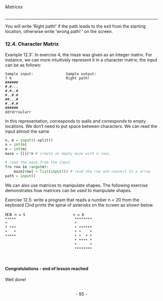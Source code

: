 ###### Matrices
---

You will write ‘Right path!’ if the path leads to the exit from the starting
location, otherwise write ‘wrong path! ’ on the screen.

### 12.4. Character Matrix
Example 12.3'. In exercise 4, the maze was given as an integer matrix. For
instance, we can more intuitively represent it in a character matrix; the input can be as follows:

```
Sample input:               Sample output:
7 6                         Right path!
######
#.#...
#.#..#
#..#.#
##...#
#..#.#
######
ddrdrruulurr
```

In this representation, corresponds to walls and corresponds to empty locations. We don’t need to put space between characters. We can read the input
almost the same

```python
n, m = input().split()
n = int(n)
m = int(m)
maze = [[]]*n # create an mepty maze with n rows.

# read the maze from the input
fro row in range(m):
    maze[row] = list(input()) # read the row and convert to a array
path = input()
```


We can also use matrices to manipulate shapes. The following exercise
demonstrates how matrices can be used to manipulate shapes.

Exercise 12.5: write a program that reads a number n < 20 from the keyboard
□nd prints the spiral of asterisks on the screen as shown below.

```
样本 n = 5                      n = 8
*****                           ********
*                               *
* ***                           * ******
*   *                           * *    *
*****                           * *  * *
                                * **** *
                                *      *
                                ********
```

<br>

#### Congratulations - end of lesson reached

Well done!

<br>

<center> - 95 - </center>